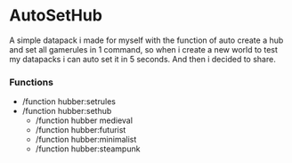 # AutoSetHub
A simple datapack i made for myself with the function of auto create a hub and set all gamerules in 1 command,
so when i create a new world to test my datapacks i can auto set it in 5 seconds. And then i decided to share.

### Functions
- /function hubber:setrules
- /function hubber:sethub
  - /function hubber medieval
  - /function hubber:futurist 
  - /function hubber:minimalist 
  - /function hubber:steampunk 
  
